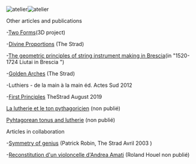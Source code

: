 
![atelier](https://lutherie.github.io/dossier-photos-Github/images-site/detailouiebrescia-full.jpg)![atelier](https://lutherie.github.io/dossier-photos-Github/images-site/altocoignardNetB.png)

Other articles and publications


-[Two Forms](https://lutherie.github.io/resources/TwoForms_Denis.pdf)(3D project)

-[Divine Proportions](https://lutherie.github.io/resources/DivineProportionsStrad.pdf) (The Strad)

-[The geometric principles of string instrument making in Brescia](https://lutherie.github.io/resources/Articolo.Denis.pdf)(in "1520-1724 Liutai in Brescia ")

-[Golden Arches](https://lutherie.github.io/resources/GoldenArches.pdf) (The Strad)

-Luthiers - de la main à la main éd. Actes Sud 2012 

-[First Principles](https://lutherie.github.io/resources/First-principles-TheStrad.pdf) TheStrad August 2019 

[La lutherie et le ton pythagoricien](https://lutherie.github.io/resources/articletonPythagoricienfr.pdf) (non publié)

[Pyhtagorean tonus and lutherie](https://lutherie.github.io/resources/Pythagoreantonus-and-lutherie.pdf) (non publié)

Articles in collaboration


-[Symmetry of genius](https://lutherie.github.io/resources/Symmetry-of-genius.pdf) (Patrick Robin, The Strad Avril 2003 )

-[Reconstitution d'un violoncelle d'Andrea Amati](https://lutherie.github.io/resources/ReconstitutionRolandHouel.pdf) (Roland Houel non publié)


